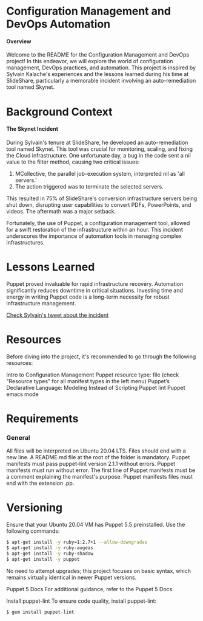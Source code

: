 # Configuration Management and DevOps Automation
#### Overview
Welcome to the README for the Configuration Management and DevOps project! In this endeavor, we will explore the world of configuration management, DevOps practices, and automation. This project is inspired by Sylvain Kalache's experiences and the lessons learned during his time at SlideShare, particularly a memorable incident involving an auto-remediation tool named Skynet.

# Background Context
#### The Skynet Incident
During Sylvain's tenure at SlideShare, he developed an auto-remediation tool named Skynet. This tool was crucial for monitoring, scaling, and fixing the Cloud infrastructure. One unfortunate day, a bug in the code sent a nil value to the filter method, causing two critical issues:

1. MCollective, the parallel job-execution system, interpreted nil as 'all servers.'
2. The action triggered was to terminate the selected servers.

This resulted in 75% of SlideShare's conversion infrastructure servers being shut down, disrupting user capabilities to convert PDFs, PowerPoints, and videos. The aftermath was a major setback.

Fortunately, the use of Puppet, a configuration management tool, allowed for a swift restoration of the infrastructure within an hour. This incident underscores the importance of automation tools in managing complex infrastructures.

# Lessons Learned
Puppet proved invaluable for rapid infrastructure recovery.
Automation significantly reduces downtime in critical situations.
Investing time and energy in writing Puppet code is a long-term necessity for robust infrastructure management.

[Check Sylvain's tweet about the incident](https://twitter.com/devopsreact/status/836971570136375296)

# Resources
Before diving into the project, it's recommended to go through the following resources:

Intro to Configuration Management
Puppet resource type: file (check "Resource types" for all manifest types in the left menu)
Puppet’s Declarative Language: Modeling Instead of Scripting
Puppet lint
Puppet emacs mode

# Requirements
### General
All files will be interpreted on Ubuntu 20.04 LTS.
Files should end with a new line.
A README.md file at the root of the folder is mandatory.
Puppet manifests must pass puppet-lint version 2.1.1 without errors.
Puppet manifests must run without error.
The first line of Puppet manifests must be a comment explaining the manifest's purpose.
Puppet manifests files must end with the extension .pp.

# Versioning
Ensure that your Ubuntu 20.04 VM has Puppet 5.5 preinstalled. Use the following commands:

```bash
$ apt-get install -y ruby=1:2.7+1 --allow-downgrades
$ apt-get install -y ruby-augeas
$ apt-get install -y ruby-shadow
$ apt-get install -y puppet
```
No need to attempt upgrades; this project focuses on basic syntax, which remains virtually identical in newer Puppet versions.

Puppet 5 Docs
For additional guidance, refer to the Puppet 5 Docs.

Install puppet-lint
To ensure code quality, install puppet-lint:

```bash
$ gem install puppet-lint
```
